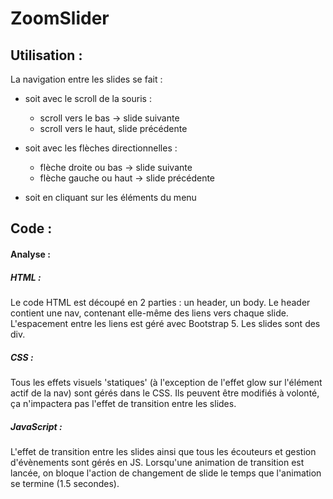 # ZoomSlider

## Utilisation :
La navigation entre les slides se fait :
- soit avec le scroll de la souris : 
    - scroll vers le bas -> slide suivante
    - scroll vers le haut, slide précédente

- soit avec les flèches directionnelles :
    - flèche droite ou bas -> slide suivante
    - flèche gauche ou haut -> slide précédente

- soit en cliquant sur les éléments du menu


## Code :
#### Analyse : 
##### HTML :
Le code HTML est découpé en 2 parties : un header, un body.
Le header contient une nav, contenant elle-même des liens vers chaque slide.
L'espacement entre les liens est géré avec Bootstrap 5.
Les slides sont des div.

##### CSS :
Tous les effets visuels 'statiques' (à l'exception de l'effet glow sur l'élément actif de la nav) sont gérés dans le CSS.
Ils peuvent être modifiés à volonté, ça n'impactera pas l'effet de transition entre les slides.

##### JavaScript :
L'effet de transition entre les slides ainsi que tous les écouteurs et gestion d'évènements sont gérés en JS.
Lorsqu'une animation de transition est lancée, on bloque l'action de changement de slide le temps que l'animation se termine (1.5 secondes).
